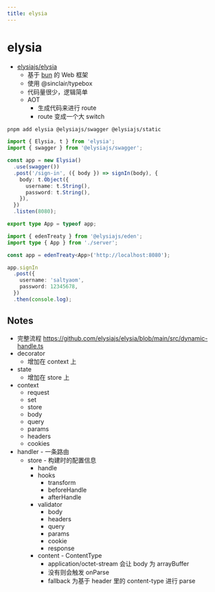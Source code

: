 ```yaml
---
title: elysia
---
```


# elysia

- [elysiajs/elysia](https://github.com/elysiajs/elysia)
  - 基于 [bun](./bun.md) 的 Web 框架
  - 使用 @sinclair/typebox
  - 代码量很少，逻辑简单
  - AOT
    - 生成代码来进行 route
    - route 变成一个大 switch

```bash
pnpm add elysia @elysiajs/swagger @elysiajs/static
```

```ts title="server.ts"
import { Elysia, t } from 'elysia';
import { swagger } from '@elysiajs/swagger';

const app = new Elysia()
  .use(swagger())
  .post('/sign-in', ({ body }) => signIn(body), {
    body: t.Object({
      username: t.String(),
      password: t.String(),
    }),
  })
  .listen(8080);

export type App = typeof app;
```

```ts title="client.ts"
import { edenTreaty } from '@elysiajs/eden';
import type { App } from './server';

const app = edenTreaty<App>('http://localhost:8080');

app.signIn
  .post({
    username: 'saltyaom',
    password: 12345678,
  })
  .then(console.log);
```

## Notes

- 完整流程 https://github.com/elysiajs/elysia/blob/main/src/dynamic-handle.ts
- decorator
  - 增加在 context 上
- state
  - 增加在 store 上
- context
  - request
  - set
  - store
  - body
  - query
  - params
  - headers
  - cookies
- handler - 一条路由
  - store - 构建时的配置信息
    - handle
    - hooks
      - transform
      - beforeHandle
      - afterHandle
    - validator
      - body
      - headers
      - query
      - params
      - cookie
      - response
    - content - ContentType
      - application/octet-stream 会让 body 为 arrayBuffer
      - 没有则会触发 onParse
      - fallback 为基于 header 里的 content-type 进行 parse
